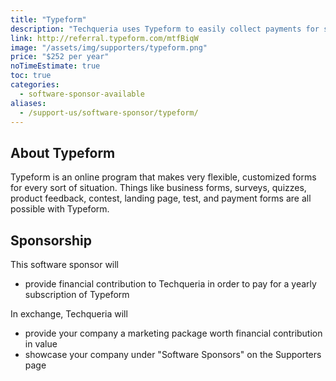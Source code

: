 ```yaml
---
title: "Typeform"
description: "Techqueria uses Typeform to easily collect payments for small transactions and also capture form submissions outside of the website."
link: http://referral.typeform.com/mtfBiqW
image: "/assets/img/supporters/typeform.png"
price: "$252 per year"
noTimeEstimate: true
toc: true
categories:
  - software-sponsor-available
aliases:
  - /support-us/software-sponsor/typeform/
---
```


## About Typeform

Typeform is an online program that makes very flexible, customized forms for every sort of situation. Things like business forms, surveys, quizzes, product feedback, contest, landing page, test, and payment forms are all possible with Typeform.

## Sponsorship

This software sponsor will

- provide financial contribution to Techqueria in order to pay for a yearly subscription of Typeform

In exchange, Techqueria will

- provide your company a marketing package worth financial contribution in value
- showcase your company under "Software Sponsors" on the Supporters page

